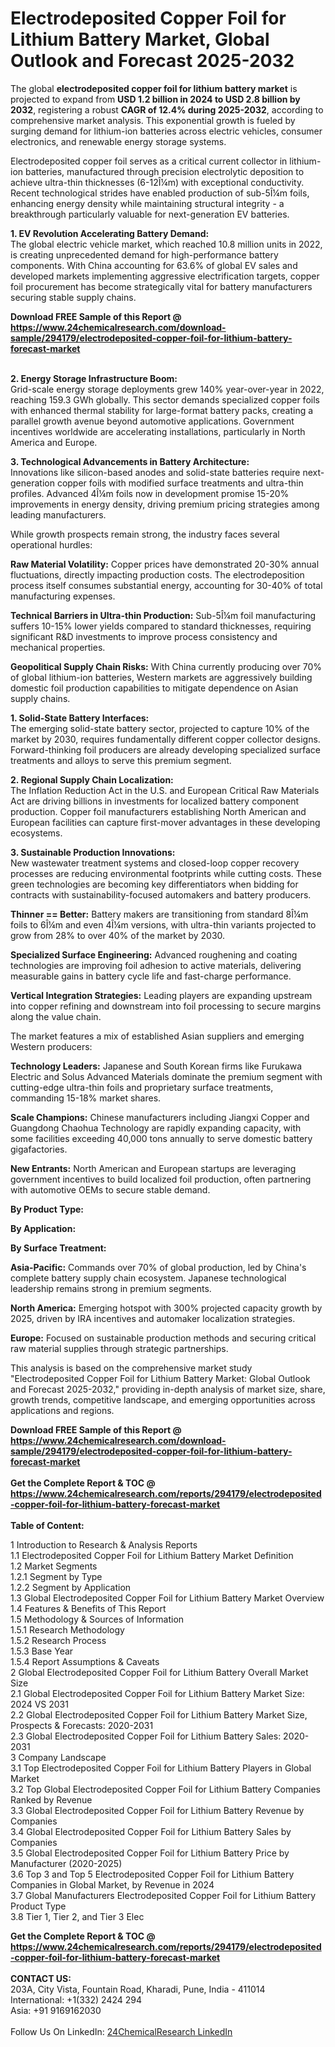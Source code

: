 <h1>Electrodeposited Copper Foil for Lithium Battery Market, Global Outlook and Forecast 2025-2032</h1><p>The global <strong>electrodeposited copper foil for lithium battery market</strong> is projected to expand from <strong>USD 1.2 billion in 2024 to USD 2.8 billion by 2032</strong>, registering a robust <strong>CAGR of 12.4% during 2025-2032</strong>, according to comprehensive market analysis. This exponential growth is fueled by surging demand for lithium-ion batteries across electric vehicles, consumer electronics, and renewable energy storage systems.</p><p>Electrodeposited copper foil serves as a critical current collector in lithium-ion batteries, manufactured through precision electrolytic deposition to achieve ultra-thin thicknesses (6-12Î¼m) with exceptional conductivity. Recent technological strides have enabled production of sub-5Î¼m foils, enhancing energy density while maintaining structural integrity - a breakthrough particularly valuable for next-generation EV batteries.</p><p><strong>1. EV Revolution Accelerating Battery Demand:</strong><br>
The global electric vehicle market, which reached 10.8 million units in 2022, is creating unprecedented demand for high-performance battery components. With China accounting for 63.6% of global EV sales and developed markets implementing aggressive electrification targets, copper foil procurement has become strategically vital for battery manufacturers securing stable supply chains.</p><div><b>Download FREE Sample of this Report @ 
            <a href="https://www.24chemicalresearch.com/download-sample/294179/electrodeposited-copper-foil-for-lithium-battery-forecast-market">
            https://www.24chemicalresearch.com/download-sample/294179/electrodeposited-copper-foil-for-lithium-battery-forecast-market</a></b></div><br><p><strong>2. Energy Storage Infrastructure Boom:</strong><br>
Grid-scale energy storage deployments grew 140% year-over-year in 2022, reaching 159.3 GWh globally. This sector demands specialized copper foils with enhanced thermal stability for large-format battery packs, creating a parallel growth avenue beyond automotive applications. Government incentives worldwide are accelerating installations, particularly in North America and Europe.</p><p><strong>3. Technological Advancements in Battery Architecture:</strong><br>
Innovations like silicon-based anodes and solid-state batteries require next-generation copper foils with modified surface treatments and ultra-thin profiles. Advanced 4Î¼m foils now in development promise 15-20% improvements in energy density, driving premium pricing strategies among leading manufacturers.</p><p>While growth prospects remain strong, the industry faces several operational hurdles:</p><p><strong>Raw Material Volatility:</strong> Copper prices have demonstrated 20-30% annual fluctuations, directly impacting production costs. The electrodeposition process itself consumes substantial energy, accounting for 30-40% of total manufacturing expenses.</p><p><strong>Technical Barriers in Ultra-thin Production:</strong> Sub-5Î¼m foil manufacturing suffers 10-15% lower yields compared to standard thicknesses, requiring significant R&amp;D investments to improve process consistency and mechanical properties.</p><p><strong>Geopolitical Supply Chain Risks:</strong> With China currently producing over 70% of global lithium-ion batteries, Western markets are aggressively building domestic foil production capabilities to mitigate dependence on Asian supply chains.</p><p><strong>1. Solid-State Battery Interfaces:</strong><br>
The emerging solid-state battery sector, projected to capture 10% of the market by 2030, requires fundamentally different copper collector designs. Forward-thinking foil producers are already developing specialized surface treatments and alloys to serve this premium segment.</p><p><strong>2. Regional Supply Chain Localization:</strong><br>
The Inflation Reduction Act in the U.S. and European Critical Raw Materials Act are driving billions in investments for localized battery component production. Copper foil manufacturers establishing North American and European facilities can capture first-mover advantages in these developing ecosystems.</p><p><strong>3. Sustainable Production Innovations:</strong><br>
New wastewater treatment systems and closed-loop copper recovery processes are reducing environmental footprints while cutting costs. These green technologies are becoming key differentiators when bidding for contracts with sustainability-focused automakers and battery producers.</p><p><strong>Thinner == Better:</strong> Battery makers are transitioning from standard 8Î¼m foils to 6Î¼m and even 4Î¼m versions, with ultra-thin variants projected to grow from 28% to over 40% of the market by 2030.</p><p><strong>Specialized Surface Engineering:</strong> Advanced roughening and coating technologies are improving foil adhesion to active materials, delivering measurable gains in battery cycle life and fast-charge performance.</p><p><strong>Vertical Integration Strategies:</strong> Leading players are expanding upstream into copper refining and downstream into foil processing to secure margins along the value chain.</p><p>The market features a mix of established Asian suppliers and emerging Western producers:</p><p><strong>Technology Leaders:</strong> Japanese and South Korean firms like Furukawa Electric and Solus Advanced Materials dominate the premium segment with cutting-edge ultra-thin foils and proprietary surface treatments, commanding 15-18% market shares.</p><p><strong>Scale Champions:</strong> Chinese manufacturers including Jiangxi Copper and Guangdong Chaohua Technology are rapidly expanding capacity, with some facilities exceeding 40,000 tons annually to serve domestic battery gigafactories.</p><p><strong>New Entrants:</strong> North American and European startups are leveraging government incentives to build localized foil production, often partnering with automotive OEMs to secure stable demand.</p><p><strong>By Product Type:</strong></p><p><strong>By Application:</strong></p><p><strong>By Surface Treatment:</strong></p><p><strong>Asia-Pacific:</strong> Commands over 70% of global production, led by China's complete battery supply chain ecosystem. Japanese technological leadership remains strong in premium segments.</p><p><strong>North America:</strong> Emerging hotspot with 300% projected capacity growth by 2025, driven by IRA incentives and automaker localization strategies.</p><p><strong>Europe:</strong> Focused on sustainable production methods and securing critical raw material supplies through strategic partnerships.</p><p>This analysis is based on the comprehensive market study "Electrodeposited Copper Foil for Lithium Battery Market: Global Outlook and Forecast 2025-2032," providing in-depth analysis of market size, share, growth trends, competitive landscape, and emerging opportunities across applications and regions.</p><div><b>Download FREE Sample of this Report @ 
            <a href="https://www.24chemicalresearch.com/download-sample/294179/electrodeposited-copper-foil-for-lithium-battery-forecast-market">
            https://www.24chemicalresearch.com/download-sample/294179/electrodeposited-copper-foil-for-lithium-battery-forecast-market</a></b></div><br><div><b>Get the Complete Report & TOC @ 
            <a href="https://www.24chemicalresearch.com/reports/294179/electrodeposited-copper-foil-for-lithium-battery-forecast-market">
            https://www.24chemicalresearch.com/reports/294179/electrodeposited-copper-foil-for-lithium-battery-forecast-market</a></b></div><br>
            <b>Table of Content:</b><p>1 Introduction to Research & Analysis Reports<br />
 1.1 Electrodeposited Copper Foil for Lithium Battery Market Definition<br />
 1.2 Market Segments<br />
 1.2.1 Segment by Type<br />
 1.2.2 Segment by Application<br />
 1.3 Global Electrodeposited Copper Foil for Lithium Battery Market Overview<br />
 1.4 Features & Benefits of This Report<br />
 1.5 Methodology & Sources of Information<br />
 1.5.1 Research Methodology<br />
 1.5.2 Research Process<br />
 1.5.3 Base Year<br />
 1.5.4 Report Assumptions & Caveats<br />
2 Global Electrodeposited Copper Foil for Lithium Battery Overall Market Size<br />
 2.1 Global Electrodeposited Copper Foil for Lithium Battery Market Size: 2024 VS 2031<br />
 2.2 Global Electrodeposited Copper Foil for Lithium Battery Market Size, Prospects & Forecasts: 2020-2031<br />
 2.3 Global Electrodeposited Copper Foil for Lithium Battery Sales: 2020-2031<br />
3 Company Landscape<br />
 3.1 Top Electrodeposited Copper Foil for Lithium Battery Players in Global Market<br />
 3.2 Top Global Electrodeposited Copper Foil for Lithium Battery Companies Ranked by Revenue<br />
 3.3 Global Electrodeposited Copper Foil for Lithium Battery Revenue by Companies<br />
 3.4 Global Electrodeposited Copper Foil for Lithium Battery Sales by Companies<br />
 3.5 Global Electrodeposited Copper Foil for Lithium Battery Price by Manufacturer (2020-2025)<br />
 3.6 Top 3 and Top 5 Electrodeposited Copper Foil for Lithium Battery Companies in Global Market, by Revenue in 2024<br />
 3.7 Global Manufacturers Electrodeposited Copper Foil for Lithium Battery Product Type<br />
 3.8 Tier 1, Tier 2, and Tier 3 Elec</p><div><b>Get the Complete Report & TOC @ 
            <a href="https://www.24chemicalresearch.com/reports/294179/electrodeposited-copper-foil-for-lithium-battery-forecast-market">
            https://www.24chemicalresearch.com/reports/294179/electrodeposited-copper-foil-for-lithium-battery-forecast-market</a></b></div><br><b>CONTACT US:</b><br>
            203A, City Vista, Fountain Road, Kharadi, Pune, India - 411014<br>
            International: +1(332) 2424 294<br>
            Asia: +91 9169162030 <br><br>
            Follow Us On LinkedIn: <a href="https://www.linkedin.com/company/24chemicalresearch/">24ChemicalResearch LinkedIn</a>